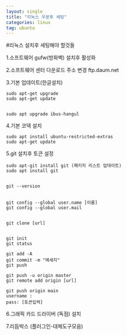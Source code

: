 ```yaml
---
layout: single
title: "리눅스 우분투 세팅"
categories: linux
tag: ubuntu
---
```


#리눅스 설치후 세팅해야 할것들

1.소프트웨어 gufw(방화벽) 설치후 활성화

2.소프트웨어 센터 다운로드 주소 변경 ftp.daum.net

3.기본 업데이트(한글설치)

```
sudo apt-get upgrade
sudo apt-get update


sudo apt upgrade ibus-hangul
```

4.기본 코덱 설치

```
sudo apt install ubuntu-restricted-extras
sudo apt-get update
```

5.git 설치후 토큰 설정

```
sudo apt-git install git (패키지 리스트 업데이트)
sudo apt install git


git --version 


git config --global user.name [이름]
git config --global user.mail


git clone [url]


git init
git status

git add -A
git commit -m "메세지"
git push

git push -u origin master
git remote add origin [url]

git push origin main
username :
pass: [토큰입력]
```

6.그래픽 카드 드라이버 (독점) 설치

7.리듬박스 (플러그인-대체도구모음)

